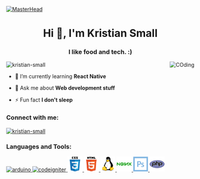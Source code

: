 [![MasterHead](https://www.wykop.pl/cdn/c3201142/comment_15887891207LnaOczJEfUt3fh4RLhstW.gif)](https://rishavchanda.io)
<h1 align="center">Hi 👋, I'm Kristian Small</h1>
<h3 align="center">I like food and tech. :)</h3>
<img align="right" alt="COding" width 200 src="https://media4.giphy.com/media/2NRGRnqRPG69jcxppo/giphy.gif?cid=ecf05e47lysunayhjb8gta2f949xqnpz1jc8agwqm7ypbms8&rid=giphy.gif&ct=g">

<p align="left"> <img src="https://komarev.com/ghpvc/?username=kristian-small&label=Profile%20views&color=0e75b6&style=flat" alt="kristian-small" /> </p>

- 🌱 I’m currently learning **React Native**

- 💬 Ask me about **Web development stuff**

- ⚡ Fun fact **I don't sleep**

<h3 align="left">Connect with me:</h3>
<p align="left">
<a href="https://linkedin.com/in/kristian-small" target="blank"><img align="center" src="https://raw.githubusercontent.com/rahuldkjain/github-profile-readme-generator/master/src/images/icons/Social/linked-in-alt.svg" alt="kristian-small" height="30" width="40" /></a>
</p>

<h3 align="left">Languages and Tools:</h3>
<p align="left"> <a href="https://www.arduino.cc/" target="_blank" rel="noreferrer"> <img src="https://cdn.worldvectorlogo.com/logos/arduino-1.svg" alt="arduino" width="40" height="40"/> </a> <a href="https://codeigniter.com" target="_blank" rel="noreferrer"> <img src="https://cdn.worldvectorlogo.com/logos/codeigniter.svg" alt="codeigniter" width="40" height="40"/> </a> <a href="https://www.w3schools.com/css/" target="_blank" rel="noreferrer"> <img src="https://raw.githubusercontent.com/devicons/devicon/master/icons/css3/css3-original-wordmark.svg" alt="css3" width="40" height="40"/> </a> <a href="https://www.w3.org/html/" target="_blank" rel="noreferrer"> <img src="https://raw.githubusercontent.com/devicons/devicon/master/icons/html5/html5-original-wordmark.svg" alt="html5" width="40" height="40"/> </a> <a href="https://www.linux.org/" target="_blank" rel="noreferrer"> <img src="https://raw.githubusercontent.com/devicons/devicon/master/icons/linux/linux-original.svg" alt="linux" width="40" height="40"/> </a> <a href="https://www.nginx.com" target="_blank" rel="noreferrer"> <img src="https://raw.githubusercontent.com/devicons/devicon/master/icons/nginx/nginx-original.svg" alt="nginx" width="40" height="40"/> </a> <a href="https://www.photoshop.com/en" target="_blank" rel="noreferrer"> <img src="https://raw.githubusercontent.com/devicons/devicon/master/icons/photoshop/photoshop-line.svg" alt="photoshop" width="40" height="40"/> </a> <a href="https://www.php.net" target="_blank" rel="noreferrer"> <img src="https://raw.githubusercontent.com/devicons/devicon/master/icons/php/php-original.svg" alt="php" width="40" height="40"/> </a> </p>

